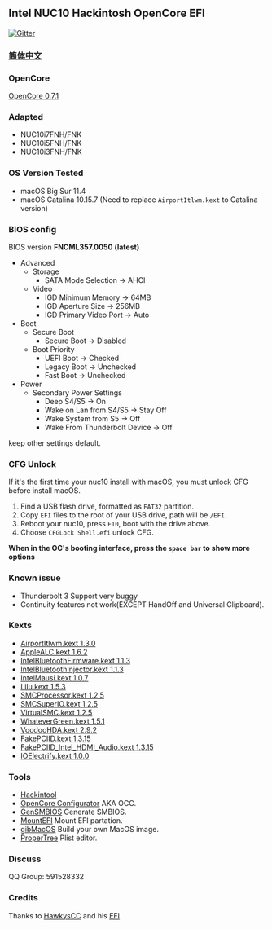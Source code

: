 
## Intel NUC10 Hackintosh OpenCore EFI

[![Gitter](https://badges.gitter.im/hackintosh-efi/intel-nuc10.svg)](https://gitter.im/hackintosh-efi/intel-nuc10?utm_source=badge&utm_medium=badge&utm_campaign=pr-badge)

### [简体中文](README.zh_CN.md)

### OpenCore

[OpenCore 0.7.1](https://github.com/acidanthera/OpenCorePkg)


### Adapted

- NUC10i7FNH/FNK
- NUC10i5FNH/FNK
- NUC10i3FNH/FNK


### OS Version Tested

- macOS Big Sur 11.4
- macOS Catalina 10.15.7 (Need to replace `AirportItlwm.kext` to Catalina version)


### BIOS config

BIOS version **FNCML357.0050 (latest)**

+ Advanced
  - Storage
    * SATA Mode Selection -> AHCI
  - Video
    * IGD Minimum Memory -> 64MB
    * IGD Aperture Size -> 256MB
    * IGD Primary Video Port -> Auto
+ Boot 
  - Secure Boot
    * Secure Boot -> Disabled
  - Boot Priority
    * UEFI Boot -> Checked
    * Legacy Boot -> Unchecked
    * Fast Boot -> Unchecked
+ Power
  - Secondary Power Settings
    * Deep S4/S5 -> On
    * Wake on Lan from S4/S5 -> Stay Off
    * Wake System from S5 -> Off
    * Wake From Thunderbolt Device -> Off

keep other settings default.


### CFG Unlock

If it's the first time your nuc10 install with macOS, you must unlock CFG before install macOS.

1. Find a USB flash drive, formatted as `FAT32` partition.
2. Copy `EFI` files to the root of your USB drive, path will be `/EFI`.
3. Reboot your nuc10, press `F10`, boot with the drive above. 
4. Choose `CFGLock Shell.efi` unlock CFG. 

**When in the OC's booting interface, press the `space bar` to show more options**


### Known issue

- Thunderbolt 3 Support very buggy
- Continuity features not work(EXCEPT HandOff and Universal Clipboard).


### Kexts

- [AirportItlwm.kext 1.3.0](https://github.com/OpenIntelWireless/itlwm)
- [AppleALC.kext 1.6.2](https://github.com/acidanthera/AppleALC)
- [IntelBluetoothFirmware.kext 1.1.3](https://github.com/OpenIntelWireless/IntelBluetoothFirmware)
- [IntelBluetoothInjector.kext 1.1.3](https://github.com/OpenIntelWireless/IntelBluetoothFirmware)
- [IntelMausi.kext 1.0.7](https://github.com/acidanthera/IntelMausi)
- [Lilu.kext 1.5.3](https://github.com/acidanthera/Lilu)
- [SMCProcessor.kext 1.2.5](https://github.com/acidanthera/VirtualSMC)
- [SMCSuperIO.kext 1.2.5](https://github.com/acidanthera/VirtualSMC)
- [VirtualSMC.kext 1.2.5](https://github.com/acidanthera/VirtualSMC)
- [WhateverGreen.kext 1.5.1](https://github.com/acidanthera/WhateverGreen)
- [VoodooHDA.kext 2.9.2](https://github.com/chris1111/VoodooHDA-OC) 
- [FakePCIID.kext 1.3.15](https://bitbucket.org/RehabMan/os-x-fake-pci-id)
- [FakePCIID_Intel_HDMI_Audio.kext 1.3.15](https://bitbucket.org/RehabMan/os-x-fake-pci-id)
- [IOElectrify.kext 1.0.0](https://github.com/the-darkvoid/macOS-IOElectrify)

### Tools

- [Hackintool](https://github.com/headkaze/Hackintool) 
- [OpenCore Configurator](https://mackie100projects.altervista.org/opencore-configurator/) AKA OCC.
- [GenSMBIOS](https://github.com/corpnewt/GenSMBIOS) Generate SMBIOS.
- [MountEFI](https://github.com/corpnewt/MountEFI) Mount EFI partation.
- [gibMacOS](https://github.com/corpnewt/gibMacOS) Build your own MacOS image.
- [ProperTree](https://github.com/corpnewt/ProperTree) Plist editor.


### Discuss

QQ Group: 591528332


### Credits

Thanks to [HawkysCC](https://github.com/HawkysCC) and his [EFI](https://github.com/HawkysCC/Hackintosh-NUC10i7)
